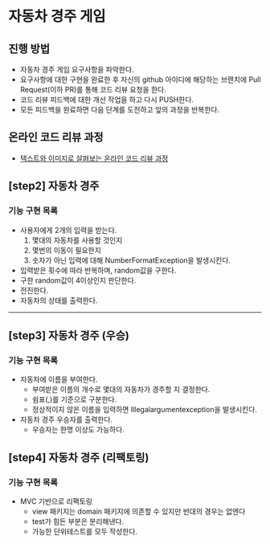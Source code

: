 # 자동차 경주 게임
## 진행 방법
* 자동차 경주 게임 요구사항을 파악한다.
* 요구사항에 대한 구현을 완료한 후 자신의 github 아이디에 해당하는 브랜치에 Pull Request(이하 PR)를 통해 코드 리뷰 요청을 한다.
* 코드 리뷰 피드백에 대한 개선 작업을 하고 다시 PUSH한다.
* 모든 피드백을 완료하면 다음 단계를 도전하고 앞의 과정을 반복한다.

## 온라인 코드 리뷰 과정
* [텍스트와 이미지로 살펴보는 온라인 코드 리뷰 과정](https://github.com/next-step/nextstep-docs/tree/master/codereview)


## [step2] 자동차 경주
### 기능 구현 목록
* 사용자에게 2개의 입력을 받는다.
    1. 몇대의 자동차를 사용할 것인지
    2. 몇번의 이동이 필요한지
    3. 숫자가 아닌 입력에 대해 NumberFormatException을 발생시킨다.
* 입력받은 횟수에 따라 반복하며, random값을 구한다.
* 구한 random값이 4이상인지 판단한다.
* 전진한다.
* 자동차의 상태를 출력한다.

---

## [step3] 자동차 경주 (우승)
### 기능 구현 목록
* 자동차에 이름을 부여한다.
    * 부여받은 이름의 개수로 몇대의 자동차가 경주할 지 결정한다.
    * 쉼표(,)를 기준으로 구분한다.
    * 정상적이지 않은 이름을 입력하면 Illegalargumentexception을 발생시킨다.
* 자동차 경주 우승자를 출력한다.
    * 우승자는 한명 이상도 가능하다.


## [step4] 자동차 경주 (리팩토링)
### 기능 구현 목록
* MVC 기반으로 리팩토링
    * view 패키지는 domain 패키지에 의존할 수 있지만 반대의 경우는 없앤다
    * test가 힘든 부분은 분리해낸다.
    * 가능한 단위테스트를 모두 작성한다.    